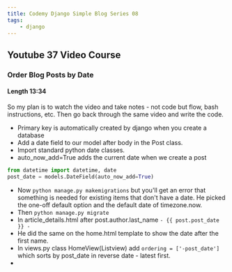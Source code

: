 ```yaml
---
title: Codemy Django Simple Blog Series 08
tags:
    - django
---
```


## Youtube 37 Video Course
### Order Blog Posts by Date
#### Length 13:34

So my plan is to watch the video and take notes - not code but flow, bash instructions, etc. Then go back through the same video and write the code.

- Primary key is automatically created by django when you create a database
- Add a date field to our model after body in the Post class. 
- Import standard python date classes.
- auto_now_add=True adds the current date when we create a post
``` python
from datetime import datetime, date
post_date = models.DateField(auto_now_add=True)
```
- Now `python manage.py makemigrations` but you'll get an error that something is needed for existing items that don't have a date. He picked the one-off default option and the default date of timezone.now.
- Then `python manage.py migrate`
- In article_details.html after post.author.last_name `- {{ post.post_date }} - `
- He did the same on the home.html template to show the date after the first name.
- In views.py class HomeView(Listview) add `ordering = ['-post_date']` which sorts by post_date in reverse date - latest first.
- 
